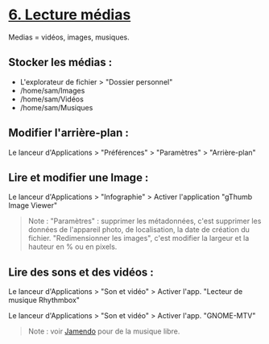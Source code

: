 # [6. Lecture médias](https://www.youtube.com/watch?v=MmyPbI-RHig)

Medias = vidéos, images, musiques.  

## Stocker les médias :

* L'explorateur de fichier > "Dossier personnel"
* /home/sam/Images
* /home/sam/Vidéos
* /home/sam/Musiques

## Modifier l'arrière-plan :

Le lanceur d'Applications > "Préférences" > "Paramètres" > "Arrière-plan"

## Lire et modifier une Image :

Le lanceur d'Applications > "Infographie" > Activer l'application "gThumb Image Viewer"

> Note : "Paramètres" : supprimer les métadonnées, c'est supprimer les données de l'appareil photo, de localisation, la date de création du fichier. "Redimensionner les images", c'est modifier la largeur et la hauteur en % ou en pixels.

## Lire des sons et des vidéos :

Le lanceur d'Applications > "Son et vidéo" > Activer l'app. "Lecteur de musique Rhythmbox"

Le lanceur d'Applications > "Son et vidéo" > Activer l'app. "GNOME-MTV"

> Note : voir [Jamendo](https://licensing.jamendo.com/fr) pour de la musique libre.